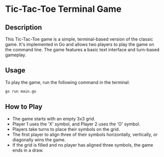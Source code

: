 # Tic-Tac-Toe Terminal Game

## Description
This Tic-Tac-Toe game is a simple, terminal-based version of the classic game. It's implemented in Go and allows two players to play the game on the command line. The game features a basic text interface and turn-based gameplay.

## Usage
To play the game, run the following command in the terminal:

```bash
go run main.go
```

## How to Play

- The game starts with an empty 3x3 grid.
- Player 1 uses the 'X' symbol, and Player 2 uses the 'O' symbol.
- Players take turns to place their symbols on the grid.
- The first player to align three of their symbols horizontally, vertically, or diagonally wins the game.
- If the grid is filled and no player has aligned three symbols, the game ends in a draw.